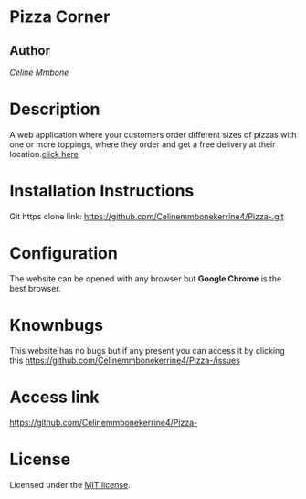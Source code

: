# Pizza Corner
## Author
*Celine Mmbone*
# Description
 A web application where your customers order different sizes of pizzas with one or more toppings, where they order and get a free delivery at their location.<a href="https://celinemmbonekerrine4.github.io/Pizza-/">click here</a>
 # Installation Instructions
Git https clone link: https://github.com/Celinemmbonekerrine4/Pizza-.git
# Configuration
The  website can be opened with any browser but **Google Chrome** is the best browser.
 # Knownbugs
 This website has no bugs but if any present you can access it by clicking this https://github.com/Celinemmbonekerrine4/Pizza-/issues
 # Access link
 https://github.com/Celinemmbonekerrine4/Pizza-
 # License
Licensed under the  [MIT license](LICENSE).
